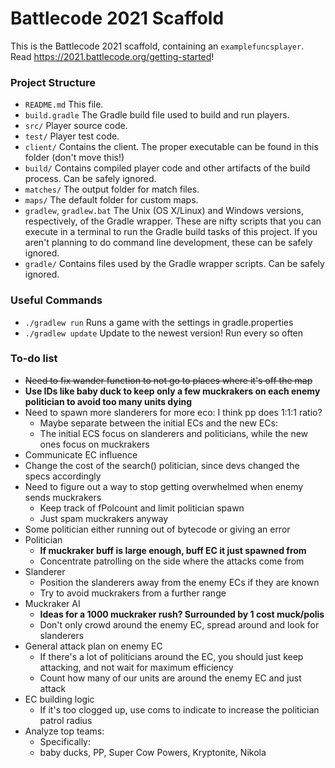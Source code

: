 # Battlecode 2021 Scaffold

This is the Battlecode 2021 scaffold, containing an `examplefuncsplayer`. Read https://2021.battlecode.org/getting-started!

### Project Structure

- `README.md`
    This file.
- `build.gradle`
    The Gradle build file used to build and run players.
- `src/`
    Player source code.
- `test/`
    Player test code.
- `client/`
    Contains the client. The proper executable can be found in this folder (don't move this!)
- `build/`
    Contains compiled player code and other artifacts of the build process. Can be safely ignored.
- `matches/`
    The output folder for match files.
- `maps/`
    The default folder for custom maps.
- `gradlew`, `gradlew.bat`
    The Unix (OS X/Linux) and Windows versions, respectively, of the Gradle wrapper. These are nifty scripts that you can execute in a terminal to run the Gradle build tasks of this project. If you aren't planning to do command line development, these can be safely ignored.
- `gradle/`
    Contains files used by the Gradle wrapper scripts. Can be safely ignored.


### Useful Commands

- `./gradlew run`
    Runs a game with the settings in gradle.properties
- `./gradlew update`
    Update to the newest version! Run every so often


### To-do list

- ~~Need to fix wander function to not go to places where it's off the map~~
- **Use IDs like baby duck to keep only a few muckrakers on each enemy politician to avoid too many units dying**
- Need to spawn more slanderers for more eco: I think pp does 1:1:1 ratio?
    - Maybe separate between the initial ECs and the new ECs:
    - The initial ECS focus on slanderers and politicians, while the new ones focus on muckrakers
- Communicate EC influence
- Change the cost of the search() politician, since devs changed the specs accordingly
- Need to figure out a way to stop getting overwhelmed when enemy sends muckrakers
    - Keep track of fPolcount and limit politician spawn
    - Just spam muckrakers anyway
- Some politician either running out of bytecode or giving an error
- Politician
    - **If muckraker buff is large enough, buff EC it just spawned from**
    - Concentrate patrolling on the side where the attacks come from
- Slanderer
    - Position the slanderers away from the enemy ECs if they are known
    - Try to avoid muckrakers from a further range
- Muckraker AI
    - **Ideas for a 1000 muckraker rush? Surrounded by 1 cost muck/polis**
    - Don't only crowd around the enemy EC, spread around and look for slanderers
- General attack plan on enemy EC
    - If there's a lot of politicians around the EC, you should just keep attacking, and not wait for maximum efficiency
    - Count how many of our units are around the enemy EC and just attack
- EC building logic
    - If it's too clogged up, use coms to indicate to increase the politician patrol radius
- Analyze top teams:
    - Specifically:
    - baby ducks, PP, Super Cow Powers, Kryptonite, Nikola